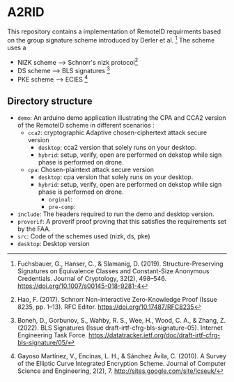 # A2RID
This repository contains a implementation of RemoteID requirments based on the group signature scheme introduced by Derler et al. [^1]
The scheme uses a
* NIZK scheme --> Schnorr's nizk protocol[^2]
* DS scheme --> BLS signatures [^3]
* PKE scheme --> ECIES [^4]

## Directory structure
* `demo`: An arduino demo application illustrating the CPA and CCA2 version of the RemoteID scheme in different scenarios :
  - `cca2`: cryptographic Adaptive chosen-ciphertext attack secure version
    - `desktop`: cca2 version that solely runs on your desktop.
    - `hybrid`: setup, verify, open are performed on dekstop while sign phase is performed on drone.
  - `cpa`: Chosen-plaintext attack secure version
    - `desktop`: cpa version that solely runs on your desktop.
    - `hybrid`: setup, verify, open are performed on dekstop while sign phase is performed on drone.
      - `orginal`: 
      - `pre-comp`: 
* `include`: The headers required to run the demo and desktop version.
* `proverif`: A proverif proof proving that this satisfies the requirements set by the FAA.
* `src`: Code of the schemes used (nizk, ds, pke)
* `desktop`: Desktop version

[^1]: Fuchsbauer, G., Hanser, C., & Slamanig, D. (2019). Structure-Preserving Signatures on Equivalence Classes and Constant-Size Anonymous Credentials. Journal of Cryptology, 32(2), 498–546. https://doi.org/10.1007/s00145-018-9281-4
[^2]: Hao, F. (2017). Schnorr Non-interactive Zero-Knowledge Proof (Issue 8235, pp. 1–13). RFC Editor. https://doi.org/10.17487/RFC8235
[^3]: Boneh, D., Gorbunov, S., Wahby, R. S., Wee, H., Wood, C. A., & Zhang, Z. (2022). BLS Signatures (Issue draft-irtf-cfrg-bls-signature-05). Internet Engineering Task Force. https://datatracker.ietf.org/doc/draft-irtf-cfrg-bls-signature/05/
[^4]: Gayoso Martínez, V., Encinas, L. H., & Sánchez Ávila, C. (2010). A Survey of the Elliptic Curve Integrated Encryption Scheme. Journal of Computer Science and Engineering, 2(2), 7. http://sites.google.com/site/jcseuk/
